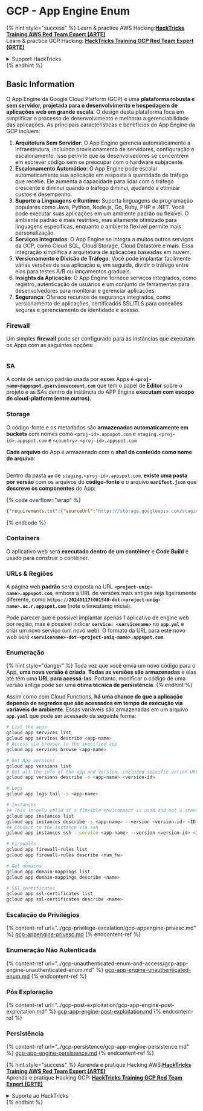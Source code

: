 # GCP - App Engine Enum

{% hint style="success" %}
Learn & practice AWS Hacking:<img src="../../../.gitbook/assets/image (1) (1) (1).png" alt="" data-size="line">[**HackTricks Training AWS Red Team Expert (ARTE)**](https://training.hacktricks.xyz/courses/arte)<img src="../../../.gitbook/assets/image (1) (1) (1).png" alt="" data-size="line">\
Learn & practice GCP Hacking: <img src="../../../.gitbook/assets/image (2).png" alt="" data-size="line">[**HackTricks Training GCP Red Team Expert (GRTE)**<img src="../../../.gitbook/assets/image (2).png" alt="" data-size="line">](https://training.hacktricks.xyz/courses/grte)

<details>

<summary>Support HackTricks</summary>

* Check the [**subscription plans**](https://github.com/sponsors/carlospolop)!
* **Join the** 💬 [**Discord group**](https://discord.gg/hRep4RUj7f) or the [**telegram group**](https://t.me/peass) or **follow** us on **Twitter** 🐦 [**@hacktricks\_live**](https://twitter.com/hacktricks_live)**.**
* **Share hacking tricks by submitting PRs to the** [**HackTricks**](https://github.com/carlospolop/hacktricks) and [**HackTricks Cloud**](https://github.com/carlospolop/hacktricks-cloud) github repos.

</details>
{% endhint %}

## Basic Information <a href="#reviewing-app-engine-configurations" id="reviewing-app-engine-configurations"></a>

O App Engine da Google Cloud Platform (GCP) é uma **plataforma robusta e sem servidor, projetada para o desenvolvimento e hospedagem de aplicações web em grande escala**. O design desta plataforma foca em simplificar o processo de desenvolvimento e melhorar a gerenciabilidade das aplicações. As principais características e benefícios do App Engine da GCP incluem:

1. **Arquitetura Sem Servidor**: O App Engine gerencia automaticamente a infraestrutura, incluindo provisionamento de servidores, configuração e escalonamento. Isso permite que os desenvolvedores se concentrem em escrever código sem se preocupar com o hardware subjacente.
2. **Escalonamento Automático**: O App Engine pode escalar automaticamente sua aplicação em resposta à quantidade de tráfego que recebe. Ele aumenta a capacidade para lidar com o tráfego crescente e diminui quando o tráfego diminui, ajudando a otimizar custos e desempenho.
3. **Suporte a Linguagens e Runtime**: Suporta linguagens de programação populares como Java, Python, Node.js, Go, Ruby, PHP e .NET. Você pode executar suas aplicações em um ambiente padrão ou flexível. O ambiente padrão é mais restritivo, mas altamente otimizado para linguagens específicas, enquanto o ambiente flexível permite mais personalização.
4. **Serviços Integrados**: O App Engine se integra a muitos outros serviços da GCP, como Cloud SQL, Cloud Storage, Cloud Datastore e mais. Essa integração simplifica a arquitetura de aplicações baseadas em nuvem.
5. **Versionamento e Divisão de Tráfego**: Você pode implantar facilmente várias versões de sua aplicação e, em seguida, dividir o tráfego entre elas para testes A/B ou lançamentos graduais.
6. **Insights da Aplicação**: O App Engine fornece serviços integrados, como registro, autenticação de usuários e um conjunto de ferramentas para desenvolvedores para monitorar e gerenciar aplicações.
7. **Segurança**: Oferece recursos de segurança integrados, como versionamento de aplicações, certificados SSL/TLS para conexões seguras e gerenciamento de identidade e acesso.

### Firewall

Um simples **firewall** pode ser configurado para as instâncias que executam os Apps com as seguintes opções:

<figure><img src="../../../.gitbook/assets/image (246).png" alt=""><figcaption></figcaption></figure>

### SA

A conta de serviço padrão usada por esses Apps é **`<proj-name>@appspot.gserviceaccount.com`** que tem o papel de **Editor** sobre o projeto e as SAs dentro da instância do APP Engine **executam com escopo de cloud-platform (entre outros).**

### Storage

O código-fonte e os metadados são **armazenados automaticamente em buckets** com nomes como `<proj-id>.appspot.com` e `staging.<proj-id>.appspot.com` e `<country>.<proj-id>.appspot.com`

**Cada arquivo** do App é armazenado com o **sha1 do conteúdo como nome do arquivo**:

<figure><img src="../../../.gitbook/assets/image (82).png" alt=""><figcaption></figcaption></figure>

Dentro da pasta **`ae`** de `staging.<proj-id>.appspot.com`, **existe uma pasta por versão** com os arquivos do **código-fonte** e o arquivo **`manifest.json`** que **descreve os componentes** do App:

{% code overflow="wrap" %}
```json
{"requirements.txt":{"sourceUrl":"https://storage.googleapis.com/staging.onboarding-host-98efbf97812843.appspot.com/a270eedcbe2672c841251022b7105d340129d108","sha1Sum":"a270eedc_be2672c8_41251022_b7105d34_0129d108"},"main_test.py":{"sourceUrl":"https://storage.googleapis.com/staging.onboarding-host-98efbf97812843.appspot.com/0ca32fd70c953af94d02d8a36679153881943f32","sha1Sum":"0ca32fd7_0c953af9_4d02d8a ...
```
{% endcode %}

### Containers

O aplicativo web será **executado dentro de um contêiner** e **Code Build** é usado para construir o contêiner.

### URLs & Regiões

A página web **padrão** será exposta na URL **`<project-uniq-name>.appspot.com`**, embora a URL de versões mais antigas seja ligeiramente diferente, como **`https://20240117t001540-dot-<project-uniq-name>.uc.r.appspot.com`** (note o timestamp inicial).

Pode parecer que é possível implantar apenas 1 aplicativo de engine web por região, mas é possível indicar **`service: <servicename>`** no **`app.yml`** e criar um novo serviço (um novo web). O formato da URL para este novo web será **`<servicename>-dot-<project-uniq-name>.appspot.com`**.

### Enumeração

{% hint style="danger" %}
Toda vez que você envia um novo código para o App, **uma nova versão é criada**. **Todas as versões são armazenadas** e elas até têm uma **URL para acessá-las**. Portanto, modificar o código de uma versão antiga pode ser uma **ótima técnica de persistência**.
{% endhint %}

Assim como com Cloud Functions, **há uma chance de que a aplicação dependa de segredos que são acessados em tempo de execução via variáveis de ambiente**. Essas variáveis são armazenadas em um arquivo **`app.yaml`** que pode ser acessado da seguinte forma:
```bash
# List the apps
gcloud app services list
gcloud app services describe <app-name>
# Access via browser to the specified app
gcloud app services browse <app-name>

# Get App versions
gcloud app versions list
# Get all the info of the app and version, included specific verion URL and the env
gcloud app versions describe -s <app-name> <version-id>

# Logs
gcloud app logs tail -s <app-name>

# Instances
## This is only valid if a flexible environment is used and not a standard one
gcloud app instances list
gcloud app instances describe -s <app-name> --version <version-id> <ID>
## Connect to the instance via ssh
gcloud app instances ssh --service <app-name> --version <version-id> <ID>

# Firewalls
gcloud app firewall-rules list
gcloud app firewall-rules describe <num_fw>

# Get domains
gcloud app domain-mappings list
gcloud app domain-mappings describe <name>

# SSl certificates
gcloud app ssl-certificates list
gcloud app ssl-certificates describe <name>
```
### Escalação de Privilégios

{% content-ref url="../gcp-privilege-escalation/gcp-appengine-privesc.md" %}
[gcp-appengine-privesc.md](../gcp-privilege-escalation/gcp-appengine-privesc.md)
{% endcontent-ref %}

### Enumeração Não Autenticada

{% content-ref url="../gcp-unauthenticated-enum-and-access/gcp-app-engine-unauthenticated-enum.md" %}
[gcp-app-engine-unauthenticated-enum.md](../gcp-unauthenticated-enum-and-access/gcp-app-engine-unauthenticated-enum.md)
{% endcontent-ref %}

### Pós Exploração

{% content-ref url="../gcp-post-exploitation/gcp-app-engine-post-exploitation.md" %}
[gcp-app-engine-post-exploitation.md](../gcp-post-exploitation/gcp-app-engine-post-exploitation.md)
{% endcontent-ref %}

### Persistência

{% content-ref url="../gcp-persistence/gcp-app-engine-persistence.md" %}
[gcp-app-engine-persistence.md](../gcp-persistence/gcp-app-engine-persistence.md)
{% endcontent-ref %}

{% hint style="success" %}
Aprenda e pratique Hacking AWS:<img src="../../../.gitbook/assets/image (1) (1) (1).png" alt="" data-size="line">[**HackTricks Training AWS Red Team Expert (ARTE)**](https://training.hacktricks.xyz/courses/arte)<img src="../../../.gitbook/assets/image (1) (1) (1).png" alt="" data-size="line">\
Aprenda e pratique Hacking GCP: <img src="../../../.gitbook/assets/image (2).png" alt="" data-size="line">[**HackTricks Training GCP Red Team Expert (GRTE)**<img src="../../../.gitbook/assets/image (2).png" alt="" data-size="line">](https://training.hacktricks.xyz/courses/grte)

<details>

<summary>Suporte ao HackTricks</summary>

* Confira os [**planos de assinatura**](https://github.com/sponsors/carlospolop)!
* **Junte-se ao** 💬 [**grupo do Discord**](https://discord.gg/hRep4RUj7f) ou ao [**grupo do telegram**](https://t.me/peass) ou **siga**-nos no **Twitter** 🐦 [**@hacktricks\_live**](https://twitter.com/hacktricks_live)**.**
* **Compartilhe truques de hacking enviando PRs para os repositórios do** [**HackTricks**](https://github.com/carlospolop/hacktricks) e [**HackTricks Cloud**](https://github.com/carlospolop/hacktricks-cloud).

</details>
{% endhint %}

